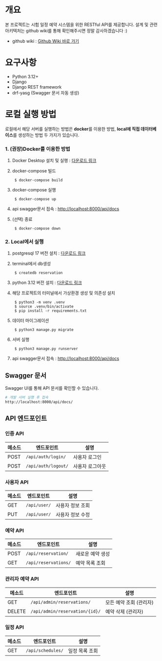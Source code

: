 # 개요
본 프로젝트는 시험 일정 예약 시스템을 위한 RESTful API를 제공합니다. 설계 및 관련 아키텍처는 github wiki를 통해 확인해주시면 정말 감사하겠습니다 :)
- github wiki : [Github Wiki 바로 가기](https://github.com/rrosiee/reservation-server/wiki)

# 요구사항
- Python 3.12+
- Django
- Django REST framework
- drf-yasg (Swagger 문서 자동 생성)

# 로컬 실행 방법

로컬에서 해당 서버를 실행하는 방법은 **docker**를 이용한 방법, **local에 직접 데이터베이스**를 생성하는 방법 두 가지가 있습니다.

### 1. (권장)Docker를 이용한 방법

1. Docker Desktop 설치 및 실행 : [다운로드 링크](https://www.docker.com/products/docker-desktop/)
2. docker-compose 빌드

        $ docker-compose build
3. docker-compose 실행

        $ docker-compose up
4. api swagger문서 접속 : [http://localhost:8000/api/docs](http://localhost:8000/api/docs)
5. (선택) 종료

        $ docker-compose down

### 2. Local에서 실행

1. postgresql 17 버전 설치 : [다운로드 링크](https://www.postgresql.org/download/)
2. terminal에서 db생성

        $ createdb reservation
3. python 3.12 버전 설치 : [다운로드 링크](https://www.python.org/downloads/release/python-3129/)
4. 해당 프로젝트의 터미널에서 가상환경 생성 및 의존성 설치

        $ python3 -m venv .venv
        $ source .venv/bin/activate
        $ pip install -r requirements.txt
5. 데이터 마이그레이션

        $ python3 manage.py migrate
6. 서버 실행

        $ python3 manage.py runserver
7. api swagger문서 접속 : [http://localhost:8000/api/docs](http://localhost:8000/api/docs)

## Swagger 문서
Swagger UI를 통해 API 문서를 확인할 수 있습니다.
```bash
# 개발 서버 실행 후 접속
http://localhost:8000/api/docs/
```

## API 엔드포인트

### 인증 API
| 메소드 | 엔드포인트       | 설명          |
|--------|----------------|--------------|
| POST   | `/api/auth/login/` | 사용자 로그인 |
| POST   | `/api/auth/logout/` | 사용자 로그아웃 |

### 사용자 API
| 메소드 | 엔드포인트      | 설명          |
|--------|---------------|--------------|
| GET    | `/api/user/`  | 사용자 정보 조회 |
| PUT    | `/api/user/`  | 사용자 정보 수정 |

### 예약 API
| 메소드 | 엔드포인트         | 설명            |
|--------|-----------------|----------------|
| POST   | `/api/reservation/` | 새로운 예약 생성 |
| GET    | `/api/reservations/` | 예약 목록 조회 |

### 관리자 예약 API
| 메소드 | 엔드포인트               | 설명               |
|--------|----------------------|------------------|
| GET    | `/api/admin/reservations/` | 모든 예약 조회 (관리자) |
| DELETE | `/api/admin/reservation/{id}/` | 예약 삭제 (관리자) |

### 일정 API
| 메소드 | 엔드포인트       | 설명           |
|--------|--------------|-------------|
| GET    | `/api/schedules/` | 일정 목록 조회 |


